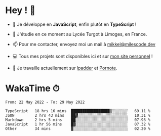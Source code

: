 # Hey ! 🌃

- 🔭 Je développe en **JavaScript**, enfin plutôt en **TypeScript** !

- 🌱 J'étudie en ce moment au Lycée Turgot à Limoges, en France.

- 📫 Pour me contacter, envoyez moi un mail à <a href="mailto:mikkel@milescode.dev">mikkel@milescode.dev</a>

- 💻 Tous mes projets sont disponibles ici et sur <a href="https://www.vexcited.ml">mon site personnel</a> !

- 👀 Je travaille actuellement sur [lpadder](https://github.com/Vexcited/lpadder) et [Pornote](https://github.com/Vexcited/Pornote).

# WakaTime ⏱

<!--START_SECTION:waka-->

```text
From: 22 May 2022 - To: 29 May 2022

TypeScript   18 hrs 16 mins  █████████████████▒░░░░░░░   69.11 %
JSON         2 hrs 43 mins   ██▓░░░░░░░░░░░░░░░░░░░░░░   10.31 %
Markdown     2 hrs 5 mins    ██░░░░░░░░░░░░░░░░░░░░░░░   07.93 %
JavaScript   1 hr 56 mins    █▓░░░░░░░░░░░░░░░░░░░░░░░   07.32 %
Other        34 mins         ▓░░░░░░░░░░░░░░░░░░░░░░░░   02.20 %
```

<!--END_SECTION:waka-->
